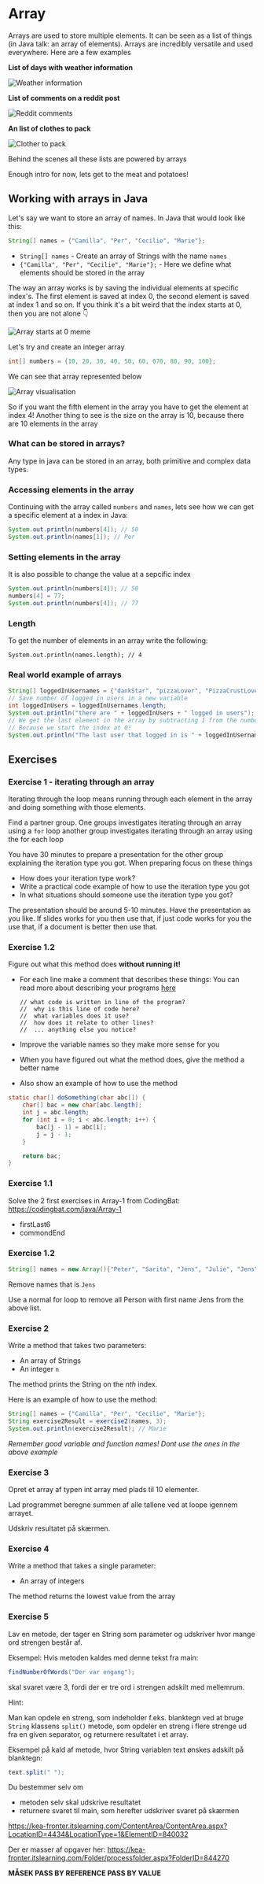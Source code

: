 



# Array

Arrays are used to store multiple elements. It can be seen as a list of things (in Java talk: an array of elements). Arrays are incredibly versatile and used everywhere. Here are a few examples



**List of days with weather information**

![Weather information](../../assets/dmi.png)



**List of comments on a reddit post**

![Reddit comments](../../assets/reddit-comments.png)



**An list of clothes to pack**

![Clother to pack](../../assets/clother-to-pack.png)



Behind the scenes all these lists are powered by arrays

Enough intro for now, lets get to the meat and potatoes!



## Working with arrays in Java

Let's say we want to store an array of names. In Java that would look like this:

```java
String[] names = {"Camilla", "Per", "Cecilie", "Marie"};
```

- `String[] names` - Create an array of Strings with the name `names`
- `{"Camilla", "Per", "Cecilie", "Marie"};` - Here we define what elements should be stored in the array



The way an array works is by saving the individual elements at specific index's. The first element is saved at index 0, the second element is saved at index 1 and so on. If you think it's a bit weird that the index starts at 0, then you are not alone 👇

![Array starts at 0 meme](../../assets/array-start-0-memes.png)



Let's try and create an integer array

```java
int[] numbers = {10, 20, 30, 40, 50, 60, 070, 80, 90, 100};
```

We can see that array represented below

![Array visualisation](../../assets/array-graphic.png)

So if you want the fifth element in the array you have to get the element at index 4! Another thing to see is the size on the array is 10, because there are 10 elements in the array



### What can be stored in arrays?

Any type in java can be stored in an array, both primitive and complex data types. 



### Accessing elements in the array

Continuing with the array called  `numbers` and `names`, lets see how we can get a specific element at a index in Java:

```java
System.out.println(numbers[4]); // 50
System.out.println(names[1]); // Per
```



### Setting elements in the array

It is also possible to change the value at a sepcific index

```java
System.out.println(numbers[4]); // 50
numbers[4] = 77;
System.out.println(numbers[4]); // 77
```



### Length

To get the number of elements in an array write the following:

```
System.out.println(names.length); // 4
```



### Real world example of arrays

```java
String[] loggedInUsernames = {"dankStar", "pizzaLover", "PizzaCrustLover", "banana_boat"};
// Save number of logged in users in a new variable
int loggedInUsers = loggedInUsernames.length;
System.out.println("there are " + loggedInUsers + " logged in users");
// We get the last element in the array by subtracting 1 from the number of elements in the array 
// Because we start the index at 0!
System.out.println("The last user that logged in is " + loggedInUsernames[loggedInUsers - 1]);
```



## Exercises



### Exercise 1 - iterating through an array

Iterating through the loop means running through each element in the array and doing something with those elements. 



Find a partner group. One groups investigates iterating through an array using a `for` loop another group investigates iterating through an array using the for each loop

You have 30 minutes to prepare a presentation for the other group explaining the iteration type you got. When preparing focus on these things

- How does your iteration type work?
- Write a practical code example of how to use the iteration type you got
- In what situations should someone use the iteration type you got?

The presentation should be around 5-10 minutes. Have the presentation as you like. If slides works for you then use that, if just code works for you the use that, if a document is better then use that. 



### Exercise 1.2

Figure out what this method does **without running it!**

- For each line make a comment that describes these things: You can read more about describing your programs [here](https://github.com/hackyourfuturebelgium/welcome-to-js/tree/master/describing-programs)

  ```
  // what code is written in line of the program?
  //  why is this line of code here?
  //  what variables does it use?
  //  how does it relate to other lines?
  //  ... anything else you notice?
  ```

- Improve the variable names so they make more sense for you
- When you have figured out what the method does, give the method a better name
- Also show an example of how to use the method

```java
static char[] doSomething(char abc[]) {
    char[] bac = new char[abc.length];
    int j = abc.length;
    for (int i = 0; i < abc.length; i++) {
        bac[j - 1] = abc[i];
        j = j - 1;
    }

    return bac;
}
```





### Exercise 1.1

Solve the 2 first exercises in Array-1 from CodingBat: https://codingbat.com/java/Array-1

- firstLast6
- commondEnd



### Exercise 1.2

```java
String[] names = new Array(){"Peter", "Sarita", "Jens", "Julie", "Jens"};
```

Remove names that is `Jens` 

Use a normal for loop to remove all Person with first name Jens from the above list.



### Exercise 2

Write a method that takes two parameters:

- An array of Strings
- An integer `n` 

The method prints the String on the *nth* index.

Here is an example of how to use the method:

```java
String[] names = {"Camilla", "Per", "Cecilie", "Marie"};
String exercise2Result = exercise2(names, 3);
System.out.println(exercise2Result); // Marie
```

*Remember good variable and function names! Dont use the ones in the above example*



### Exercise 3

Opret et array af typen int array med plads til 10 elementer. 

Lad programmet beregne summen af alle tallene ved at loope igennem arrayet. 

Udskriv resultatet på skærmen.



### Exercise 4

Write a method that takes a single parameter:

- An array of integers

The method returns the lowest value from the array



### Exercise 5

Lav en metode, der tager en String som parameter og udskriver hvor mange ord strengen består af. 

Eksempel: Hvis metoden kaldes med denne tekst fra main: 

 ```java
 findNumberOfWords("Der var engang");  
 ```

skal svaret være 3, fordi der er tre ord i strengen adskilt med mellemrum.  

Hint:  

Man kan opdele en streng, som indeholder f.eks. blanktegn ved at bruge  `String` klassens `split()` metode, som opdeler en streng i flere strenge ud fra en given separator, og returnere resultatet i et array. 

Eksempel på kald af metode, hvor String variablen text ønskes adskilt på blanktegn:  

```java
text.split(" "); 
```



 

Du bestemmer selv om 

- metoden selv skal udskrive resultatet
- returnere svaret til main, som herefter udskriver svaret på skærmen





https://kea-fronter.itslearning.com/ContentArea/ContentArea.aspx?LocationID=4434&LocationType=1&ElementID=840032

Der er masser af opgaver her: https://kea-fronter.itslearning.com/Folder/processfolder.aspx?FolderID=844270





**MÅSEK PASS BY REFERENCE PASS BY VALUE**